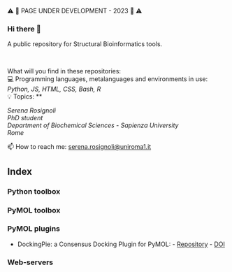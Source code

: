  :warning: :wrench: PAGE UNDER DEVELOPMENT - 2023 :wrench: :warning:


### Hi there 👋

A public repository for Structural Bioinformatics tools.

<br />

What will you find in these repositories: <br />
:computer: Programming languages, metalanguages and environments in use: *Python, JS, HTML, CSS, Bash, R* <br />
:bulb: Topics: **

*Serena Rosignoli <br />
PhD student <br />
Department of Biochemical Sciences - Sapienza University <br />
Rome <br />*


📫 How to reach me: serena.rosignoli@uniroma1.it


## Index

### Python toolbox

### PyMOL toolbox

### PyMOL plugins

- DockingPie: a Consensus Docking Plugin for PyMOL: - [Repository](https://github.com/paiardin/DockingPie) - [DOI](https://doi.org/10.1093/bioinformatics/btac452 "Rosignoli et al., Bioinformatics, 2022")

### Web-servers


